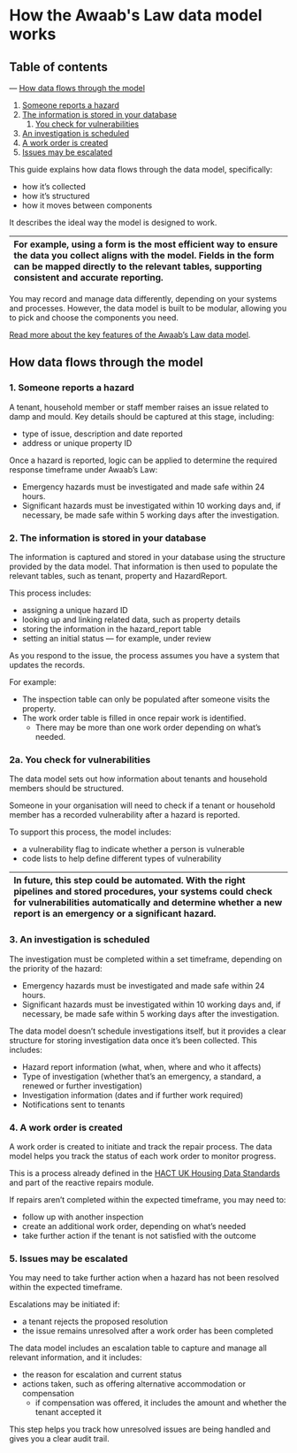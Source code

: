 # How the Awaab's Law data model works

## Table of contents

— [How data flows through the model](#how-data-flows-through-the-model)
1. [Someone reports a hazard](#1-someone-reports-a-hazard)  
2. [The information is stored in your database](#2-the-information-is-stored-in-your-database)  
   1. [You check for vulnerabilities](#2a-you-check-for-vulnerabilities)  
3. [An investigation is scheduled](#3-an-investigation-is-scheduled)  
4. [A work order is created](#4-a-work-order-is-created)  
5. [Issues may be escalated](#5-issues-may-be-escalated)

This guide explains how data flows through the data model, specifically:

* how it’s collected  
* how it’s structured  
* how it moves between components

It describes the ideal way the model is designed to work.

| For example, using a form is the most efficient way to ensure the data you collect aligns with the model. Fields in the form can be mapped directly to the relevant tables, supporting consistent and accurate reporting. |
| :---- |

You may record and manage data differently, depending on your systems and processes. However, the data model is built to be modular, allowing you to pick and choose the components you need.

[Read more about the key features of the Awaab’s Law data model]().

## How data flows through the model

### 1\. Someone reports a hazard

A tenant, household member or staff member raises an issue related to damp and mould. Key details should be captured at this stage, including:

* type of issue, description and date reported  
* address or unique property ID

Once a hazard is reported, logic can be applied to determine the required response timeframe under Awaab’s Law:

* Emergency hazards must be investigated and made safe within 24 hours.  
* Significant hazards must be investigated within 10 working days and, if necessary, be made safe within 5 working days after the investigation.

### 2\. The information is stored in your database

The information is captured and stored in your database using the structure provided by the data model. That information is then used to populate the relevant tables, such as tenant, property and HazardReport.

This process includes:

* assigning a unique hazard ID  
* looking up and linking related data, such as property details  
* storing the information in the hazard\_report table  
* setting an initial status — for example, under review

As you respond to the issue, the process assumes you have a system that updates the records.

For example:

* The inspection table can only be populated after someone visits the property.  
* The work order table is filled in once repair work is identified.  
  * There may be more than one work order depending on what’s needed.

### 2a. You check for vulnerabilities

The data model sets out how information about tenants and household members should be structured.

Someone in your organisation will need to check if a tenant or household member has a recorded vulnerability after a hazard is reported.

To support this process, the model includes:

* a vulnerability flag to indicate whether a person is vulnerable  
* code lists to help define different types of vulnerability

| In future, this step could be automated. With the right pipelines and stored procedures, your systems could check for vulnerabilities automatically and determine whether a new report is an emergency or a significant hazard. |
| :---- |

### 3\. An investigation is scheduled

The investigation must be completed within a set timeframe, depending on the priority of the hazard:

* Emergency hazards must be investigated and made safe within 24 hours.  
* Significant hazards must be investigated within 10 working days and, if necessary, be made safe within 5 working days after the investigation.

The data model doesn’t schedule investigations itself, but it provides a clear structure for storing investigation data once it’s been collected. This includes:

* Hazard report information (what, when, where and who it affects)  
* Type of investigation (whether that’s an emergency, a standard, a renewed or further investigation)  
* Investigation information (dates and if further work required)  
* Notifications sent to tenants

### 4\. A work order is created

A work order is created to initiate and track the repair process. The data model helps you track the status of each work order to monitor progress.

This is a process already defined in the [HACT UK Housing Data Standards](https://hact.org.uk/tools-and-services/uk-housing-data-standards/) and part of the reactive repairs module. 

If repairs aren’t completed within the expected timeframe, you may need to:

* follow up with another inspection  
* create an additional work order, depending on what’s needed  
* take further action if the tenant is not satisfied with the outcome

### 5\. Issues may be escalated

You may need to take further action when a hazard has not been resolved within the expected timeframe.

Escalations may be initiated if:

* a tenant rejects the proposed resolution  
* the issue remains unresolved after a work order has been completed

The data model includes an escalation table to capture and manage all relevant information, and it includes:

* the reason for escalation and current status  
* actions taken, such as offering alternative accommodation or compensation  
  * if compensation was offered, it includes the amount and whether the tenant accepted it

This step helps you track how unresolved issues are being handled and gives you a clear audit trail.

